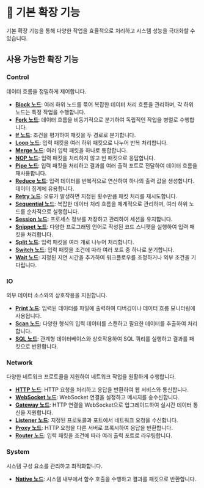 # 🔧 기본 확장 기능

기본 확장 기능을 통해 다양한 작업을 효율적으로 처리하고 시스템 성능을 극대화할 수 있습니다.

## 사용 가능한 확장 기능

### **Control**

데이터 흐름을 정밀하게 제어합니다.

- **[Block 노드](./docs/block_node_kr.md)**: 여러 하위 노드를 묶어 복잡한 데이터 처리 흐름을 관리하며, 각 하위 노드는 특정 작업을 수행합니다.
- **[Fork 노드](./docs/fork_node_kr.md)**: 데이터 흐름을 비동기적으로 분기하여 독립적인 작업을 병렬로 수행합니다.
- **[If 노드](./docs/if_node_kr.md)**: 조건을 평가하여 패킷을 두 경로로 분기합니다.
- **[Loop 노드](./docs/loop_node_kr.md)**: 입력 패킷을 여러 하위 패킷으로 나누어 반복 처리합니다.
- **[Merge 노드](./docs/merge_node_kr.md)**: 여러 입력 패킷을 하나로 통합합니다.
- **[NOP 노드](./docs/nop_node_kr.md)**: 입력 패킷을 처리하지 않고 빈 패킷으로 응답합니다.
- **[Pipe 노드](./docs/pipe_node_kr.md)**: 입력 패킷을 처리하고 결과를 여러 출력 포트로 전달하여 데이터 흐름을 재사용합니다.
- **[Reduce 노드](./docs/reduce_node_kr.md)**: 입력 데이터를 반복적으로 연산하여 하나의 출력 값을 생성합니다. 데이터 집계에 유용합니다.
- **[Retry 노드](./docs/retry_node_kr.md)**: 오류가 발생하면 지정된 횟수만큼 패킷 처리를 재시도합니다.
- **[Sequential 노드](./docs/sequential_node_kr.md)**: 복잡한 데이터 처리 흐름을 체계적으로 관리하며, 여러 하위 노드를 순차적으로 실행합니다.
- **[Session 노드](./docs/session_node_kr.md)**: 프로세스 정보를 저장하고 관리하여 세션을 유지합니다.
- **[Snippet 노드](./docs/snippet_node_kr.md)**: 다양한 프로그래밍 언어로 작성된 코드 스니펫을 실행하여 입력 패킷을 처리합니다.
- **[Split 노드](./docs/split_node_kr.md)**: 입력 패킷을 여러 개로 나누어 처리합니다.
- **[Switch 노드](./docs/switch_node_kr.md)**: 입력 패킷을 조건에 따라 여러 포트 중 하나로 분기합니다.
- **[Wait 노드](./docs/wait_node_kr.md)**: 지정된 지연 시간을 추가하여 워크플로우를 조정하거나 외부 조건을 기다립니다.

### **IO**

외부 데이터 소스와의 상호작용을 지원합니다.

- **[Print 노드](./docs/print_node_kr.md)**: 입력된 데이터를 파일에 출력하여 디버깅이나 데이터 흐름 모니터링에 사용됩니다.
- **[Scan 노드](./docs/scan_node_kr.md)**: 다양한 형식의 입력 데이터를 스캔하고 필요한 데이터를 추출하여 처리합니다.
- **[SQL 노드](./docs/sql_node_kr.md)**: 관계형 데이터베이스와 상호작용하여 SQL 쿼리를 실행하고 결과를 패킷으로 반환합니다.

### **Network**

다양한 네트워크 프로토콜을 지원하여 네트워크 작업을 원활하게 수행합니다.

- **[HTTP 노드](./docs/http_node_kr.md)**: HTTP 요청을 처리하고 응답을 반환하여 웹 서비스와 통신합니다.
- **[WebSocket 노드](./docs/websocket_node_kr.md)**: WebSocket 연결을 설정하고 메시지를 송수신합니다.
- **[Gateway 노드](./docs/gateway_node_kr.md)**: HTTP 연결을 WebSocket으로 업그레이드하여 실시간 데이터 통신을 지원합니다.
- **[Listener 노드](./docs/listener_node_kr.md)**: 지정된 프로토콜과 포트에서 네트워크 요청을 수신합니다.
- **[Proxy 노드](./docs/proxy_node_kr.md)**: HTTP 요청을 다른 서버로 프록시하여 응답을 반환합니다.
- **[Router 노드](./docs/router_node_kr.md)**: 입력 패킷을 조건에 따라 여러 출력 포트로 라우팅합니다.

### **System**

시스템 구성 요소를 관리하고 최적화합니다.

- **[Native 노드](./docs/native_node_kr.md)**: 시스템 내부에서 함수 호출을 수행하고 결과를 패킷으로 반환합니다.
